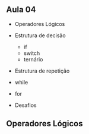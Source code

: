 ## Aula 04
- Operadores Lógicos

- Estrutura de decisão
  - if
  - switch
  - ternário

- Estrutura de repetição
 - while
 - for
- Desafios

## Operadores Lógicos